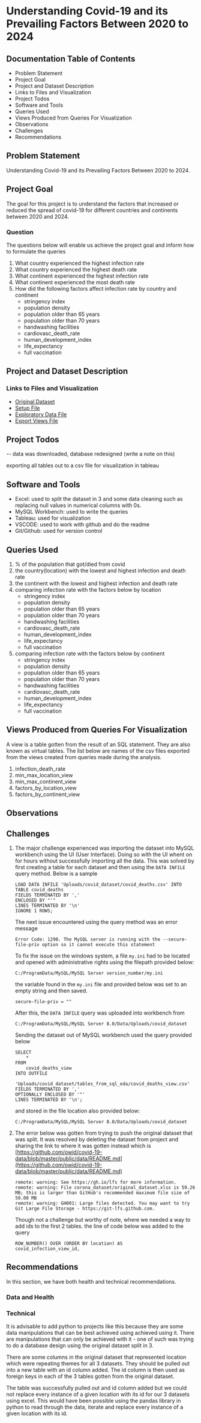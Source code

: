 # Understanding Covid-19 and its Prevailing Factors Between 2020 to 2024

## Documentation Table of Contents

- Problem Statement
- Project Goal
- Project and Dataset Description
- Links to Files and Visualization
- Project Todos
- Software and Tools
- Queries Used
- Views Produced from Queries For Visualization
- Observations
- Challenges
- Recommendations

## Problem Statement

Understanding Covid-19 and its Prevailing Factors Between 2020 to 2024.

## Project Goal

The goal for this project is to understand the factors that increased or reduced the spread of covid-19 for different countries and continents between 2020 and 2024.

### Question

The questions below will enable us achieve the project goal and inform how to formulate the queries

1. What country experienced the highest infection rate
2. What country experienced the highest death rate
3. What continent experienced the highest infection rate
4. What continent experienced the most death rate
5. How did the following factors affect infection rate by country and continent
   - stringency index
   - population density
   - population older than 65 years
   - population older than 70 years
   - handwashing facilities
   - cardiovasc_death_rate
   - human_development_index
   - life_expectancy
   - full vaccination

## Project and Dataset Description

### Links to Files and Visualization

- [Original Dataset](<(https://github.com/owid/covid-19-data/blob/master/public/data/README.md)>)
- [Setup File]()
- [Exploratory Data File]()
- [Export Views File]()

## Project Todos

-- data was downloaded, database redesigned (write a note on this)

exporting all tables out to a csv file for visualization in tableau

## Software and Tools

- Excel: used to split the dataset in 3 and some data cleaning such as replacing null values in numerical columns with 0s.
- MySQL Workbench: used to write the queries
- Tableau: used for visualization
- VSCODE: used to work with github and do the readme
- Git/Github: used for version control

## Queries Used

1. % of the population that got/died from covid
2. the country(location) with the lowest and highest infection and death rate
3. the continent with the lowest and highest infection and death rate
4. comparing infection rate with the factors below by location
   - stringency index
   - population density
   - population older than 65 years
   - population older than 70 years
   - handwashing facilities
   - cardiovasc_death_rate
   - human_development_index
   - life_expectancy
   - full vaccination
5. comparing infection rate with the factors below by continent
   - stringency index
   - population density
   - population older than 65 years
   - population older than 70 years
   - handwashing facilities
   - cardiovasc_death_rate
   - human_development_index
   - life_expectancy
   - full vaccination

## Views Produced from Queries For Visualization

A view is a table gotten from the result of an SQL statement. They are also known as virtual tables. The list below are names of the csv files exported from the views created from queries made during the analysis.

1. infection_death_rate
2. min_max_location_view
3. min_max_continent_view
4. factors_by_location_view
5. factors_by_continent_view

## Observations

## Challenges

1.  The major challenge experienced was importing the dataset into MySQL workbench using the UI (User Interface). Doing so with the UI whent on for hours without successfully importing all the data. This was solved by first creating a table for each dataset and then using the `DATA INFILE` query method. Below is a sample

        LOAD DATA INFILE 'Uploads/covid_dataset/covid_deaths.csv' INTO TABLE covid_deaths
        FIELDS TERMINATED BY ','
        ENCLOSED BY "'"
        LINES TERMINATED BY '\n'
        IGNORE 1 ROWS;

    The next issue encountered using the query method was an error message

        Error Code: 1290. The MySQL server is running with the --secure-file-priv option so it cannot execute this statement

    To fix the issue on the windows system, a file `my.ini` had to be located and opened with administrative rights using the filepath provided below:

        C:/ProgramData/MySQL/MySQL Server version_number/my.ini

    the variable found in the `my.ini` file and provided below was set to an empty string and then saved.

        secure-file-priv = ""

    After this, the `DATA INFILE` query was uploaded into workbench from

        C:/ProgramData/MySQL/MySQL Server 8.0/Data/Uploads/covid_dataset

    Sending the dataset out of MySQL workbench used the query provided below

        SELECT
            *
        FROM
            covid_deaths_view
        INTO OUTFILE
            'Uploads/covid_dataset/tables_from_sql_eda/covid_deaths_view.csv'
        FIELDS TERMINATED BY ','
        OPTIONALLY ENCLOSED BY '"'
        LINES TERMINATED BY '\n';

    and stored in the file location also provided below:

        C:/ProgramData/MySQL/MySQL Server 8.0/Data/Uploads/covid_dataset

2.  The error below was gotten from trying to push the original dataset that was split. It was resolved by deleting the dataset from project and sharing the link to where it was gotten instead which is [https://github.com/owid/covid-19-data/blob/master/public/data/README.md](https://github.com/owid/covid-19-data/blob/master/public/data/README.md)

        remote: warning: See https://gh.io/lfs for more information.
        remote: warning: File corona_dataset/original_dataset.xlsx is 59.26 MB; this is larger than GitHub's recommended maximum file size of 50.00 MB
        remote: warning: GH001: Large files detected. You may want to try Git Large File Storage - https://git-lfs.github.com.

    Though not a challenge but worthy of note, where we needed a way to add ids to the first 2 tables. the line of code below was added to the query

        ROW_NUMBER() OVER (ORDER BY location) AS
        covid_infection_view_id,

## Recommendations

In this section, we have both health and technical recommendations.

### Data and Health

### Technical

It is advisable to add python to projects like this because they are some data manipulations that can be best achieved using achieved using it. There are manipulations that can only be achieved with it - one of such was trying to do a database design using the original dataset split in 3.

There are some columns in the original dataset that represented location which were repeating themes for all 3 datasets. They should be pulled out into a new table with an id column added. The id column is then used as foreign keys in each of the 3 tables gotten from the original dataset.

The table was successfully pulled out and id column added but we could not replace every instance of a given location with its id for our 3 datasets using excel. This would have been possible using the pandas library in python to read through the data, iterate and replace every instance of a given location with its id.
